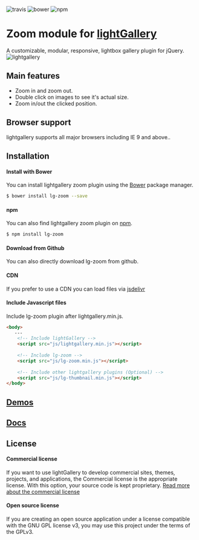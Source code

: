![travis](https://travis-ci.org/sachinchoolur/lg-zoom.svg?branch=master)
![bower](https://img.shields.io/bower/v/lg-zoom.svg)
![npm](https://img.shields.io/npm/v/lg-zoom.svg)

# Zoom module for [lightGallery](http://sachinchoolur.github.io/lightGallery/)
A customizable, modular, responsive, lightbox gallery plugin for jQuery.
![lightgallery](https://github.com/sachinchoolur/lightGallery)

Main features
---

* Zoom in and zoom out.
* Double click on images to see it's actual size.
* Zoom in/out the clicked position.
 
Browser support
---
lightgallery supports all major browsers including IE 9 and above..


Installation
---
#### Install with Bower

You can install lightgallery zoom plugin using the [Bower](http://bower.io) package manager.

```sh
$ bower install lg-zoom --save
```

#### npm

You can also find lightgallery zoom plugin on [npm](http://npmjs.org).

```sh
$ npm install lg-zoom
```
#### Download from Github

You can also directly download lg-zoom from github.

#### CDN
If you prefer to use a CDN you can load files via [jsdelivr](https://www.jsdelivr.com/projects/lg-zoom)

#### Include Javascript files
Include lg-zoom plugin after lightgallery.min.js.
``` html
<body>
   ---
    <!-- Include lightGallery -->
    <script src="js/lightgallery.min.js"></script>
    
    <!-- Include lg-zoom -->
    <script src="js/lg-zoom.min.js"></script>
    
    <!-- Include other lightgallery plugins (Optional) -->
    <script src="js/lg-thumbnail.min.js"></script>
</body>  
```

[Demos](http://sachinchoolur.github.io/lightGallery) 
----
  
[Docs](http://sachinchoolur.github.io/lightGallery/docs/api.html#lg-zoom)
-----

License
---

#### Commercial license
If you want to use lightGallery to develop commercial sites, themes, projects, and applications, the Commercial license is the appropriate license. With this option, your source code is kept proprietary. [Read more about the commercial license](http://sachinchoolur.github.io/lightGallery/docs/license.html)

#### Open source license

If you are creating an open source application under a license compatible with the GNU GPL license v3, you may use this project under the terms of the GPLv3.

